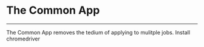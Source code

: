 # The Common App
---
The Common App removes the tedium of applying to mulitple jobs.
Install chromedriver

